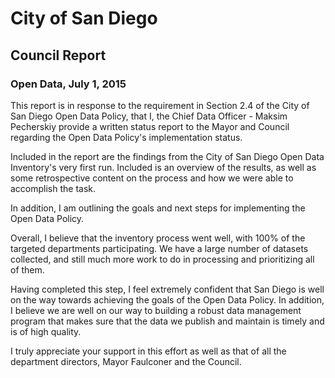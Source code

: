 # City of San Diego
## Council Report
### Open Data, July 1, 2015

This report is in response to the requirement in Section 2.4 of the City of San Diego Open Data Policy, that I, the Chief Data Officer - Maksim Pecherskiy provide a written status report to the Mayor and Council regarding the Open Data Policy's implementation status.

Included in the report are the findings from the City of San Diego Open Data Inventory's very first run.  Included is an overview of the results, as well as some retrospective content on the process and how we were able to accomplish the task.

In addition, I am outlining the goals and next steps for implementing the Open Data Policy.

Overall, I believe that the inventory process went well, with 100% of the targeted departments participating.  We have a large number of datasets collected, and still  much more work to do in processing and prioritizing all of them.  

Having completed this step, I feel extremely confident that San Diego is well on the way towards achieving the goals of the Open Data Policy.  In addition, I believe we are well on our way to building a robust data management program that makes sure that the data we publish and maintain is timely and is of high quality.  

I truly appreciate your support in this effort as well as that of all the department directors, Mayor Faulconer and the Council.  
